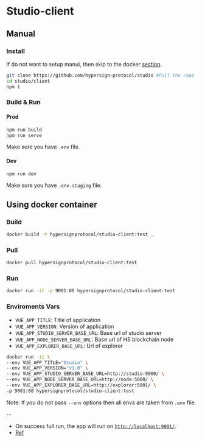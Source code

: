 # Studio-client

## Manual

### Install

If do not want to setup manul, then skip to the docker [section](#or-simply-use-docker-container). 

```bash
git clone https://github.com/hypersign-protocol/studio #Pull the repo
cd studio/client
npm i
```

### Build & Run

#### Prod

```bash
npm run build
npm run serve
```
Make sure you have `.env` file.

#### Dev

```bash
npm run dev
```
Make sure you have `.env.staging` file.

## Using docker container

### Build

```bash
docker build -t hypersignprotocol/studio-client:test .
```

### Pull

```bash
docker pull hypersignprotocol/studio-client:test
```

### Run

```bash
docker run -it -p 9001:80 hypersignprotocol/studio-client:test
```

### Enviroments Vars

* `VUE_APP_TITLE`: Title of application
* `VUE_APP_VERSION`: Version of application
* `VUE_APP_STUDIO_SERVER_BASE_URL`: Base url of studio server 
* `VUE_APP_NODE_SERVER_BASE_URL`: Base url of HS blockchain node
* `VUE_APP_EXPLORER_BASE_URL`: Url of explorer

```bash
docker run -it \
--env VUE_APP_TITLE="Studio" \
--env VUE_APP_VERSION="v1.0" \
--env VUE_APP_STUDIO_SERVER_BASE_URL=http://studio:9000/ \
--env VUE_APP_NODE_SERVER_BASE_URL=http://node:5000/ \
--env VUE_APP_EXPLORER_BASE_URL=http://explorer:5001/ \
-p 9001:80 hypersignprotocol/studio-client:test
```

Note: If you do not pass `--env` options then all envs are taken from `.env` file.

-- 

* On success full run, the app will run on [`http://localhost:9001/`]().
* [Ref](https://shekhargulati.com/2019/01/18/dockerizing-a-vue-js-application/)



